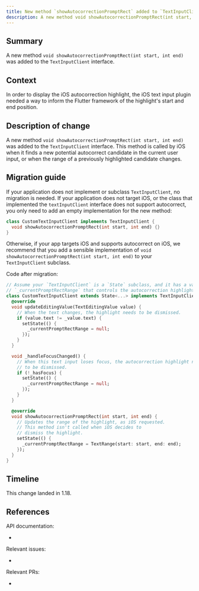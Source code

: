 ```yaml
---
title: New method `showAutocorrectionPromptRect` added to `TextInputClient` 
description: A new method void showAutocorrectionPromptRect(int start, int end) was added to the TextInputClient interface
---
```



## Summary

A new method `void showAutocorrectionPromptRect(int start, int end)`
was added to the `TextInputClient` interface.

## Context

In order to display the iOS autocorrection highlight,
the iOS text input plugin needed a way to inform the
Flutter framework of the highlight's start and end position.

## Description of change

A new method `void showAutocorrectionPromptRect(int start, int end)`
was added to the `TextInputClient` interface. This method is
called by iOS when it finds a new potential autocorrect candidate
in the current user input, or when the range of a previously
highlighted candidate changes.

## Migration guide

If your application does not implement or subclass `TextInputClient`,
no migration is needed.  If your application does not target iOS,
or the class that implemented the `textInputClient` interface does not 
support autocorrect, you only need to add an empty implementation
for the new method:

<!-- skip -->
```dart
class CustomTextInputClient implements TextInputClient {
  void showAutocorrectionPromptRect(int start, int end) {}
}
```

Otherwise, if your app targets iOS and supports autocorrect on iOS,
we recommend that you add a sensible implementation of
`void showAutocorrectionPromptRect(int start, int end)` 
to your `TextInputClient` subclass. 

Code after migration:

<!-- skip -->
```dart
// Assume your `TextInputClient` is a `State` subclass, and it has a variable 
// `_currentPromptRectRange` that controls the autocorrection highlight.
class CustomTextInputClient extends State<...> implements TextInputClient {
  @override
  void updateEditingValue(TextEditingValue value) {
    // When the text changes, the highlight needs to be dismissed.
    if (value.text != _value.text) {
      setState(() {
        _currentPromptRectRange = null;
      });
    }
  }

  void _handleFocusChanged() {
    // When this text input loses focus, the autocorrection highlight needs
    // to be dismissed.
    if (!_hasFocus) {
      setState(() {
        _currentPromptRectRange = null;
      });
    }
  }

  @override
  void showAutocorrectionPromptRect(int start, int end) {
    // Updates the range of the highlight, as iOS requested.
    // This method isn't called when iOS decides to
    // dismiss the highlight.
    setState(() {
      _currentPromptRectRange = TextRange(start: start, end: end);
    });
  }
}
```

## Timeline

This change landed in 1.18.

## References

API documentation:
* [`TextInputClient`]: https://master-api.flutter.dev/flutter/services/TextInputClient-class.html

Relevant issues:
* [Issue 12920]: {{site.github}}/flutter/flutter/issues/12920

Relevant PRs:
* [iOS UITextInput autocorrection prompt]: {{site.github}}/flutter/flutter/pull/54119/

